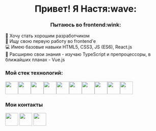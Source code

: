 <h1 align="center">Привет! Я Настя:wave:</h1>
<h3 align="center">Пытаюсь во frontend:wink:</h3>

:owl: Хочу стать хорошим разработчиком </br>
:hatched_chick: Ищу свою первую работу во frontend'e </br>
:computer: Имею базовые навыки HTML5, CSS3, JS (ES6), React.js </br>
:book: Расширяю свои знания - изучаю TypeScript и препроцессоры, в ближайших планах - Vue.js


### Мой стек технологий:
<img src="https://user-images.githubusercontent.com/79666895/222648244-076dc6a4-81ec-4115-85e5-f21a42871531.png" width="40px" /><img src="https://user-images.githubusercontent.com/79666895/222648258-c080350e-e5b3-4c1d-9c0a-8bf1e2381148.png" width="40px" /><img src="https://user-images.githubusercontent.com/79666895/222648286-1ddd0c22-277e-4aea-bd88-ec2671136e47.png" width="40px" /><img src="https://user-images.githubusercontent.com/79666895/222648307-f5306de5-d1d3-46ab-a0a7-c31d60cafcc8.png" width="40px" /><img src="https://user-images.githubusercontent.com/79666895/222648329-f8655190-4a7f-4150-ab4b-119e62fd9f7e.png" width="40px" /><img src="https://user-images.githubusercontent.com/79666895/222648344-56346c85-8c37-4281-9314-3d6c71bb5cc7.png" width="40px" /><img src="https://user-images.githubusercontent.com/79666895/222648359-da56efc3-098f-4afc-ad53-a36813af0266.png" width="40px" /><img src="https://user-images.githubusercontent.com/79666895/222648374-6e83aaee-6d00-4a8f-8451-b0f0eddb5f8f.png" width="40px" /><img src="https://user-images.githubusercontent.com/79666895/222648389-77b43e28-96a9-465d-9325-23325570594b.png" width="40px" /><img src="https://user-images.githubusercontent.com/79666895/222648404-08737f87-77c3-48c8-b4c9-4ff06b2b2c64.png" width="40px" />

### Мои контакты
<a href="https://t.me/anapanana"><img src="https://user-images.githubusercontent.com/79666895/222644924-807f80ae-1690-4a93-abbb-e08b08925882.png" width="40px"
  /></a>
  <a href="https://www.linkedin.com/in/анастасия-панюк-8361bbab"><img src="https://user-images.githubusercontent.com/79666895/222645326-171c9e36-3d75-4ccf-92aa-e5417368bbef.png" width="40px"/></a>
  <a href="mailto:panyuk.anastasia@gmail.com"><img src="https://user-images.githubusercontent.com/79666895/222646684-ec6af07a-a484-48b5-9fb3-94b7ca6221df.png" width="40px"/></a>
